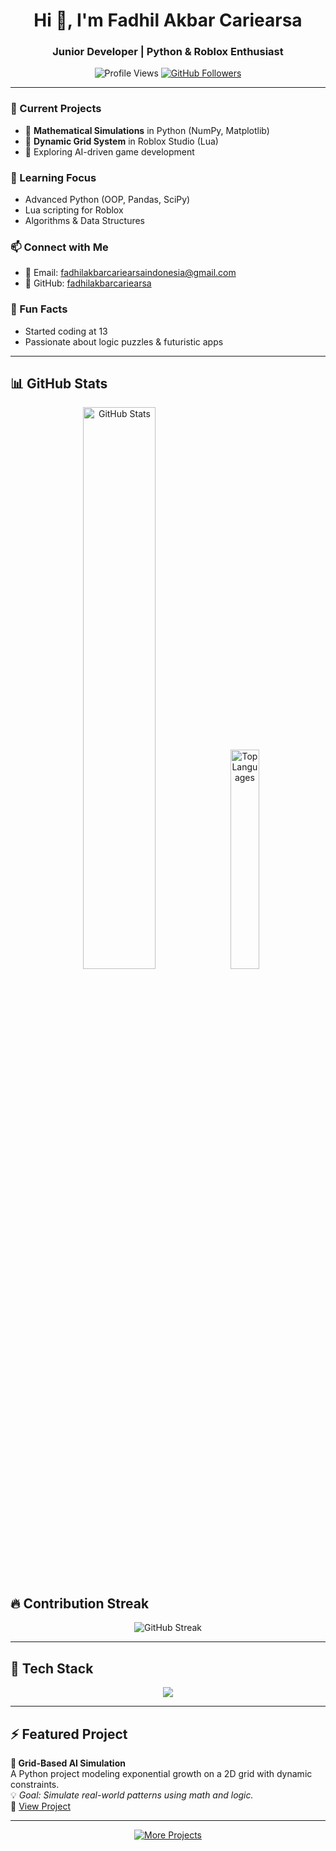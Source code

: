 <h1 align="center">Hi 👋, I'm Fadhil Akbar Cariearsa</h1>
<h3 align="center">Junior Developer | Python & Roblox Enthusiast</h3>

<p align="center">
  <img src="https://komarev.com/ghpvc/?username=fadhilakbarcariearsa&label=Profile%20Views&color=0e75b6&style=flat" alt="Profile Views" />
  <a href="https://github.com/fadhilakbarcariearsa"><img src="https://img.shields.io/github/followers/fadhilakbarcariearsa?label=Follow&style=social" alt="GitHub Followers" /></a>
</p>

---

### 🔭 Current Projects
- 🔬 **Mathematical Simulations** in Python (NumPy, Matplotlib)
- 🧩 **Dynamic Grid System** in Roblox Studio (Lua)
- 🚀 Exploring AI-driven game development

### 🌱 Learning Focus
- Advanced Python (OOP, Pandas, SciPy)
- Lua scripting for Roblox
- Algorithms & Data Structures

### 📫 Connect with Me
- 💌 Email: [fadhilakbarcariearsaindonesia@gmail.com](mailto:fadhilakbarcariearsaindonesia@gmail.com)
- 📄 GitHub: [fadhilakbarcariearsa](https://github.com/fadhilakbarcariearsa)

### 🧠 Fun Facts
- Started coding at 13
- Passionate about logic puzzles & futuristic apps

---

## 📊 GitHub Stats
<p align="center">
  <img src="https://github-readme-stats.vercel.app/api?username=fadhilakbarcariearsa&show_icons=true&theme=tokyonight&hide_border=true" alt="GitHub Stats" width="48%" />
  <img src="https://github-readme-stats.vercel.app/api/top-langs/?username=fadhilakbarcariearsa&layout=compact&theme=tokyonight&hide_border=true" alt="Top Languages" width="30%" />
</p>

## 🔥 Contribution Streak
<p align="center">
  <img src="https://streak-stats.demolab.com?user=fadhilakbarcariearsa&theme=tokyonight&hide_border=true" alt="GitHub Streak" />
</p>

---

## 🧰 Tech Stack
<p align="center">
  <img src="https://skillicons.dev/icons?i=python,lua,js,html,git" />
</p>

---

## ⚡ Featured Project
**🧠 Grid-Based AI Simulation**  
A Python project modeling exponential growth on a 2D grid with dynamic constraints.  
💡 *Goal: Simulate real-world patterns using math and logic.*  
🔗 [View Project](https://github.com/fadhilakbarcariearsa/grid-ai-simulation)

---

<p align="center">
  <a href="https://github.com/fadhilakbarcariearsa?tab=repositories"><img src="https://img.shields.io/badge/-More%20Projects-blue?style=flat&logo=github" alt="More Projects" /></a>
</p>
